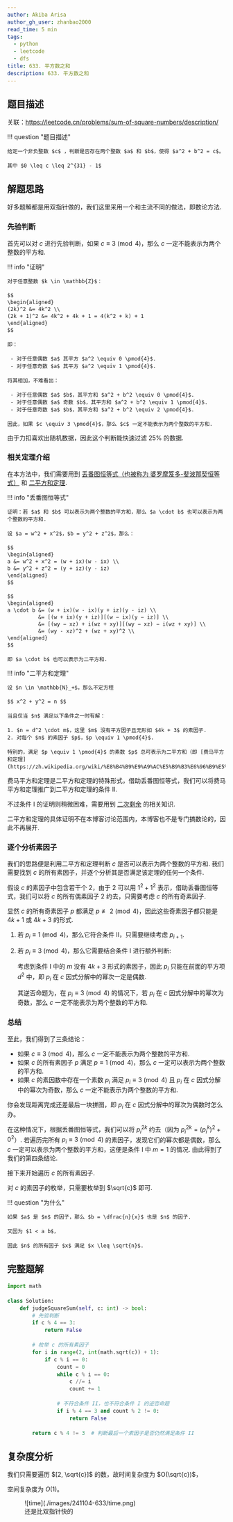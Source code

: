 ```yaml
---
author: Akiba Arisa
author_gh_user: zhanbao2000
read_time: 5 min
tags:
  - python
  - leetcode
  - dfs
title: 633. 平方数之和
description: 633. 平方数之和
---
```


## 题目描述

关联：https://leetcode.cn/problems/sum-of-square-numbers/description/

!!! question "题目描述"

    给定一个非负整数 $c$ ，判断是否存在两个整数 $a$ 和 $b$，使得 $a^2 + b^2 = c$。

    其中 $0 \leq c \leq 2^{31} - 1$

## 解题思路

好多题解都是用双指针做的，我们这里采用一个和主流不同的做法，即数论方法.

### 先验判断

首先可以对 $c$ 进行先验判断，如果 $c \equiv 3 \pmod{4}$，那么 $c$ 一定不能表示为两个整数的平方和.

!!! info "证明"

    对于任意整数 $k \in \mathbb{Z}$：
    
    $$
    \begin{aligned}
    (2k)^2 &= 4k^2 \\
    (2k + 1)^2 &= 4k^2 + 4k + 1 = 4(k^2 + k) + 1
    \end{aligned}
    $$
    
    即：

     - 对于任意偶数 $a$ 其平方 $a^2 \equiv 0 \pmod{4}$.
     - 对于任意奇数 $a$ 其平方 $a^2 \equiv 1 \pmod{4}$.

    将其相加，不难看出：

     - 对于任意偶数 $a$ $b$，其平方和 $a^2 + b^2 \equiv 0 \pmod{4}$.
     - 对于任意偶数 $a$ 奇数 $b$，其平方和 $a^2 + b^2 \equiv 1 \pmod{4}$.
     - 对于任意奇数 $a$ $b$，其平方和 $a^2 + b^2 \equiv 2 \pmod{4}$.

    因此，如果 $c \equiv 3 \pmod{4}$，那么 $c$ 一定不能表示为两个整数的平方和.

由于力扣喜欢出随机数据，因此这个判断能快速过滤 25% 的数据.

### 相关定理介绍

在本方法中，我们需要用到 [丢番图恒等式（也被称为 婆罗摩笈多-斐波那契恒等式）](https://zh.wikipedia.org/wiki/%E5%A9%86%E7%BD%97%E6%91%A9%E7%AC%88%E5%A4%9A-%E6%96%90%E6%B3%A2%E9%82%A3%E5%A5%91%E6%81%92%E7%AD%89%E5%BC%8F) 和 [二平方和定理](https://math.fandom.com/zh/wiki/%E4%BA%8C%E5%B9%B3%E6%96%B9%E5%92%8C%E9%97%AE%E9%A2%98?variant=zh).

!!! info "丢番图恒等式"

    证明：若 $a$ 和 $b$ 可以表示为两个整数的平方和，那么 $a \cdot b$ 也可以表示为两个整数的平方和.

    设 $a = w^2 + x^2$，$b = y^2 + z^2$，那么：
    
    $$
    \begin{aligned}
    a &= w^2 + x^2 = (w + ix)(w - ix) \\
    b &= y^2 + z^2 = (y + iz)(y - iz)
    \end{aligned}
    $$
    
    $$
    \begin{aligned}
    a \cdot b &= (w + ix)(w - ix)(y + iz)(y - iz) \\
              &= [(w + ix)(y + iz)][(w − ix)(y − iz)] \\
              &= [(wy − xz) + i(wz + xy)][(wy − xz) − i(wz + xy)] \\
              &= (wy - xz)^2 + (wz + xy)^2 \\
    \end{aligned}
    $$

    即 $a \cdot b$ 也可以表示为二平方和.

!!! info "二平方和定理"

    设 $n \in \mathbb{N}_+$，那么不定方程
    
    $$ x^2 + y^2 = n $$
    
    当且仅当 $n$ 满足以下条件之一时有解：
    
    1. $n = d^2 \cdot m$，这里 $m$ 没有平方因子且无形如 $4k + 3$ 的素因子.
    2. 对每个 $n$ 的素因子 $p$，$p \equiv 1 \pmod{4}$.
    
    特别的，满足 $p \equiv 1 \pmod{4}$ 的素数 $p$ 总可表示为二平方和（即 [费马平方和定理](https://zh.wikipedia.org/wiki/%E8%B4%B9%E9%A9%AC%E5%B9%B3%E6%96%B9%E5%92%8C%E5%AE%9A%E7%90%86)）.

费马平方和定理是二平方和定理的特殊形式，借助丢番图恒等式，我们可以将费马平方和定理推广到二平方和定理的条件 II.

不过条件 I 的证明则稍微困难，需要用到 [二次剩余](https://zh.wikipedia.org/wiki/%E4%BA%8C%E6%AC%A1%E5%89%A9%E4%BD%99) 的相关知识. 

二平方和定理的具体证明不在本博客讨论范围内，本博客也不是专门搞数论的，因此不再展开.

### 逐个分析素因子

我们的思路便是利用二平方和定理判断 $c$ 是否可以表示为两个整数的平方和. 我们需要找到 $c$ 的所有素因子，并逐个分析其是否满足该定理的任何一个条件.

假设 $c$ 的素因子中包含若干个 $2$，由于 $2$ 可以用 $1^2 + 1^2$ 表示，借助丢番图恒等式，我们可以将 $c$ 的所有偶素因子 $2$ 约去，只需要考虑 $c$ 的所有奇素因子.

显然 $c$ 的所有奇素因子 $p$ 都满足 $p \not \equiv 2 \pmod{4}$，因此这些奇素因子都只能是 $4k + 1$ 或 $4k + 3$ 的形式.

1. 若 $p_i \equiv 1 \pmod{4}$，那么它符合条件 II，只需要继续考虑 $p_{i+1}$.
2. 若 $p_i \equiv 3 \pmod{4}$，那么它需要结合条件 I 进行额外判断:

    考虑到条件 I 中的 $m$ 没有 $4k + 3$ 形式的素因子，因此 $p_i$ 只能在前面的平方项 $d^2$ 中，即 $p_i$ 在 $c$ 因式分解中的幂次一定是偶数.

    其逆否命题为，在 $p_i \equiv 3 \pmod{4}$ 的情况下，若 $p_i$ 在 $c$ 因式分解中的幂次为奇数，那么 $c$ 一定不能表示为两个整数的平方和.

### 总结

至此，我们得到了三条结论：

 - 如果 $c \equiv 3 \pmod{4}$，那么 $c$ 一定不能表示为两个整数的平方和.
 - 如果 $c$ 的所有素因子 $p$ 满足 $p \equiv 1 \pmod{4}$，那么 $c$ 一定可以表示为两个整数的平方和.
 - 如果 $c$ 的素因数中存在一个素数 $p_i$ 满足 $p_i \equiv 3 \pmod{4}$ 且 $p_i$ 在 $c$ 因式分解中的幂次为奇数，那么 $c$ 一定不能表示为两个整数的平方和.

你会发现距离完成还差最后一块拼图，即 $p_i$ 在 $c$ 因式分解中的幂次为偶数时怎么办。

在这种情况下，根据丢番图恒等式，我们可以将 $p_i^{2k}$ 约去（因为 $p_i^{2k} = (p_i^k)^2 + 0^2$）. 若遍历完所有 $p_i \equiv 3 \pmod{4}$ 的素因子，发现它们的幂次都是偶数，那么 $c$ 一定可以表示为两个整数的平方和，这便是条件 I 中 $m = 1$ 的情况. 由此得到了我们的第四条结论.

接下来开始遍历 $c$ 的所有素因子.

对 $c$ 的素因子的枚举，只需要枚举到 $\sqrt{c}$ 即可.

!!! question "为什么"
    
    如果 $a$ 是 $n$ 的因子，那么 $b = \dfrac{n}{x}$ 也是 $n$ 的因子. 

    又因为 $1 < a b$，

    因此 $n$ 的所有因子 $x$ 满足 $x \leq \sqrt{n}$.

## 完整题解

```python
import math

class Solution:
    def judgeSquareSum(self, c: int) -> bool:
        # 先验判断
        if c % 4 == 3:
            return False

        # 枚举 c 的所有素因子
        for i in range(2, int(math.sqrt(c)) + 1):
            if c % i == 0:
                count = 0
                while c % i == 0:
                    c //= i
                    count += 1
                    
                # 不符合条件 II，也不符合条件 I 的逆否命题
                if i % 4 == 3 and count % 2 != 0:
                    return False
                
        return c % 4 != 3  # 判断最后一个素因子是否仍然满足条件 II
```

## 复杂度分析

我们只需要遍历 $[2, \sqrt{c}]$ 的数，故时间复杂度为 $O(\sqrt{c})$，

空间复杂度为 $O(1)$。

<figure markdown>
  ![time](./images/241104-633/time.png)
  <figcaption>还是比双指针快的</figcaption>
</figure>
